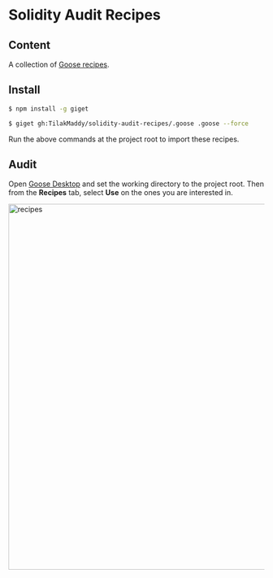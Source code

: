 # Solidity Audit Recipes

## Content

A collection of [Goose recipes](https://block.github.io/goose/docs/quickstart).

## Install

```bash
$ npm install -g giget

$ giget gh:TilakMaddy/solidity-audit-recipes/.goose .goose --force
```

Run the above commands at the project root to import these recipes.

## Audit

Open [Goose Desktop](https://block.github.io/goose/docs/getting-started/installation) and set the working directory to the project root. 
Then from the **Recipes** tab, select **Use** on the ones you are interested in.

<img width="720" alt="recipes" src="https://github.com/user-attachments/assets/845e61f3-b5b0-4cc6-a451-dcc3e82d53f8" />
